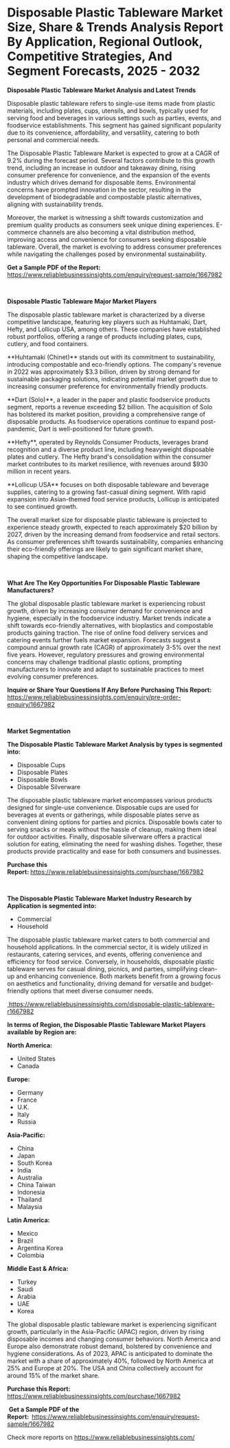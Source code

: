 <p><h1>Disposable Plastic Tableware Market Size, Share & Trends Analysis Report By Application, Regional Outlook, Competitive Strategies, And Segment Forecasts, 2025 - 2032</h1></p><p><strong>Disposable Plastic Tableware Market Analysis and Latest Trends</strong></p>
<p><p>Disposable plastic tableware refers to single-use items made from plastic materials, including plates, cups, utensils, and bowls, typically used for serving food and beverages in various settings such as parties, events, and foodservice establishments. This segment has gained significant popularity due to its convenience, affordability, and versatility, catering to both personal and commercial needs.</p><p>The Disposable Plastic Tableware Market is expected to grow at a CAGR of 9.2% during the forecast period. Several factors contribute to this growth trend, including an increase in outdoor and takeaway dining, rising consumer preference for convenience, and the expansion of the events industry which drives demand for disposable items. Environmental concerns have prompted innovation in the sector, resulting in the development of biodegradable and compostable plastic alternatives, aligning with sustainability trends.</p><p>Moreover, the market is witnessing a shift towards customization and premium quality products as consumers seek unique dining experiences. E-commerce channels are also becoming a vital distribution method, improving access and convenience for consumers seeking disposable tableware. Overall, the market is evolving to address consumer preferences while navigating the challenges posed by environmental sustainability.</p></p>
<p><strong>Get a Sample PDF of the Report:&nbsp;</strong> <a href="https://www.reliablebusinessinsights.com/enquiry/request-sample/1667982?utm_campaign=3133&utm_medium=2&utm_source=Github&utm_content=ia&utm_term=06032025&utm_id=disposable-plastic-tableware">https://www.reliablebusinessinsights.com/enquiry/request-sample/1667982</a></p>
<p>&nbsp;</p>
<p><strong>Disposable Plastic Tableware Major Market Players</strong></p>
<p><p>The disposable plastic tableware market is characterized by a diverse competitive landscape, featuring key players such as Huhtamaki, Dart, Hefty, and Lollicup USA, among others. These companies have established robust portfolios, offering a range of products including plates, cups, cutlery, and food containers.</p><p>**Huhtamaki (Chinet)** stands out with its commitment to sustainability, introducing compostable and eco-friendly options. The company's revenue in 2022 was approximately $3.3 billion, driven by strong demand for sustainable packaging solutions, indicating potential market growth due to increasing consumer preference for environmentally friendly products.</p><p>**Dart (Solo)**, a leader in the paper and plastic foodservice products segment, reports a revenue exceeding $2 billion. The acquisition of Solo has bolstered its market position, providing a comprehensive range of disposable products. As foodservice operations continue to expand post-pandemic, Dart is well-positioned for future growth.</p><p>**Hefty**, operated by Reynolds Consumer Products, leverages brand recognition and a diverse product line, including heavyweight disposable plates and cutlery. The Hefty brand's consolidation within the consumer market contributes to its market resilience, with revenues around $930 million in recent years.</p><p>**Lollicup USA** focuses on both disposable tableware and beverage supplies, catering to a growing fast-casual dining segment. With rapid expansion into Asian-themed food service products, Lollicup is anticipated to see continued growth.</p><p>The overall market size for disposable plastic tableware is projected to experience steady growth, expected to reach approximately $20 billion by 2027, driven by the increasing demand from foodservice and retail sectors. As consumer preferences shift towards sustainability, companies enhancing their eco-friendly offerings are likely to gain significant market share, shaping the competitive landscape.</p></p>
<p>&nbsp;</p>
<p><strong>What Are The Key Opportunities For Disposable Plastic Tableware Manufacturers?</strong></p>
<p><p>The global disposable plastic tableware market is experiencing robust growth, driven by increasing consumer demand for convenience and hygiene, especially in the foodservice industry. Market trends indicate a shift towards eco-friendly alternatives, with bioplastics and compostable products gaining traction. The rise of online food delivery services and catering events further fuels market expansion. Forecasts suggest a compound annual growth rate (CAGR) of approximately 3-5% over the next five years. However, regulatory pressures and growing environmental concerns may challenge traditional plastic options, prompting manufacturers to innovate and adapt to sustainable practices to meet evolving consumer preferences.</p></p>
<p><strong>Inquire or Share Your Questions If Any Before Purchasing This Report:</strong> <a href="https://www.reliablebusinessinsights.com/enquiry/pre-order-enquiry/1667982?utm_campaign=3133&utm_medium=2&utm_source=Github&utm_content=ia&utm_term=06032025&utm_id=disposable-plastic-tableware">https://www.reliablebusinessinsights.com/enquiry/pre-order-enquiry/1667982</a></p>
<p>&nbsp;</p>
<p><strong>Market Segmentation</strong></p>
<p><strong>The Disposable Plastic Tableware Market Analysis by types is segmented into:</strong></p>
<p><ul><li>Disposable Cups</li><li>Disposable Plates</li><li>Disposable Bowls</li><li>Disposable Silverware</li></ul></p>
<p><p>The disposable plastic tableware market encompasses various products designed for single-use convenience. Disposable cups are used for beverages at events or gatherings, while disposable plates serve as convenient dining options for parties and picnics. Disposable bowls cater to serving snacks or meals without the hassle of cleanup, making them ideal for outdoor activities. Finally, disposable silverware offers a practical solution for eating, eliminating the need for washing dishes. Together, these products provide practicality and ease for both consumers and businesses.</p></p>
<p><strong>Purchase this Report:&nbsp;</strong><a href="https://www.reliablebusinessinsights.com/purchase/1667982?utm_campaign=3133&utm_medium=2&utm_source=Github&utm_content=ia&utm_term=06032025&utm_id=disposable-plastic-tableware">https://www.reliablebusinessinsights.com/purchase/1667982</a></p>
<p>&nbsp;</p>
<p><strong>The Disposable Plastic Tableware Market Industry Research by Application is segmented into:</strong></p>
<p><ul><li>Commercial</li><li>Household</li></ul></p>
<p><p>The disposable plastic tableware market caters to both commercial and household applications. In the commercial sector, it is widely utilized in restaurants, catering services, and events, offering convenience and efficiency for food service. Conversely, in households, disposable plastic tableware serves for casual dining, picnics, and parties, simplifying clean-up and enhancing convenience. Both markets benefit from a growing focus on aesthetics and functionality, driving demand for versatile and budget-friendly options that meet diverse consumer needs.</p></p>
<p><a href="https://www.reliablebusinessinsights.com/disposable-plastic-tableware-r1667982?utm_campaign=3133&utm_medium=2&utm_source=Github&utm_content=ia&utm_term=06032025&utm_id=disposable-plastic-tableware">&nbsp;https://www.reliablebusinessinsights.com/disposable-plastic-tableware-r1667982</a></p>
<p><strong>In terms of Region, the Disposable Plastic Tableware Market Players available by Region are:</strong></p>
<p>
    <p> <strong> North America: </strong>
        <ul>
            <li>United States</li>
            <li>Canada</li>
        </ul>
        </p> 
    <p> <strong> Europe: </strong>
        <ul>
            <li>Germany</li>
            <li>France</li>
            <li>U.K.</li>
            <li>Italy</li>
            <li>Russia</li>
        </ul>
        </p> 
    <p> <strong> Asia-Pacific: </strong>
        <ul>
            <li>China</li>
            <li>Japan</li>
            <li>South Korea</li>
            <li>India</li>
            <li>Australia</li>
            <li>China Taiwan</li>
            <li>Indonesia</li>
            <li>Thailand</li>
            <li>Malaysia</li>
        </ul>
        </p> 
    <p> <strong> Latin America: </strong>
        <ul>
            <li>Mexico</li>
            <li>Brazil</li>
            <li>Argentina Korea</li>
            <li>Colombia</li>
        </ul>
        </p> 
    <p> <strong> Middle East & Africa: </strong>
        <ul>
            <li>Turkey</li>
            <li>Saudi</li>
            <li>Arabia</li>
            <li>UAE</li>
            <li>Korea</li>
        </ul>
    </p>
    </p>
<p><p>The global disposable plastic tableware market is experiencing significant growth, particularly in the Asia-Pacific (APAC) region, driven by rising disposable incomes and changing consumer behaviors. North America and Europe also demonstrate robust demand, bolstered by convenience and hygiene considerations. As of 2023, APAC is anticipated to dominate the market with a share of approximately 40%, followed by North America at 25% and Europe at 20%. The USA and China collectively account for around 15% of the market share.</p></p>
<p><strong>Purchase this Report: </strong><a href="https://www.reliablebusinessinsights.com/purchase/1667982?utm_campaign=3133&utm_medium=2&utm_source=Github&utm_content=ia&utm_term=06032025&utm_id=disposable-plastic-tableware">https://www.reliablebusinessinsights.com/purchase/1667982</a></p>
<p>&nbsp;<strong>Get a Sample PDF of the Report:&nbsp;&nbsp;</strong><a href="https://www.reliablebusinessinsights.com/enquiry/request-sample/1667982?utm_campaign=3133&utm_medium=2&utm_source=Github&utm_content=ia&utm_term=06032025&utm_id=disposable-plastic-tableware">https://www.reliablebusinessinsights.com/enquiry/request-sample/1667982</a></p>
<p><strong></strong></p>
<p>Check more reports on <a href="https://www.reliablebusinessinsights.com/?utm_campaign=3133&utm_medium=2&utm_source=Github&utm_content=ia&utm_term=06032025&utm_id=disposable-plastic-tableware">https://www.reliablebusinessinsights.com/</a></p>